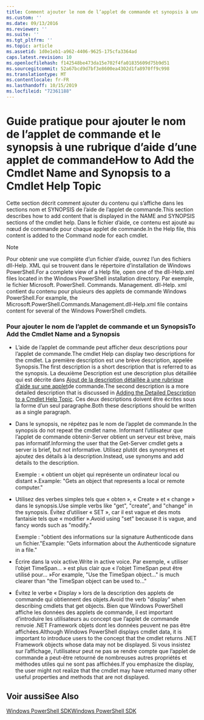 ```yaml
---
title: Comment ajouter le nom de l’applet de commande et synopsis à une rubrique d’aide sur une applet de commande | Microsoft Docs
ms.custom: ''
ms.date: 09/13/2016
ms.reviewer: ''
ms.suite: ''
ms.tgt_pltfrm: ''
ms.topic: article
ms.assetid: 1d0e1eb1-a962-4406-9625-175cfa3364ad
caps.latest.revision: 10
ms.openlocfilehash: f142548be473da15e702f4fa01835609d75b9d51
ms.sourcegitcommit: 52a67bcd9d7bf3e8600ea4302d1fa8970ff9c998
ms.translationtype: MT
ms.contentlocale: fr-FR
ms.lasthandoff: 10/15/2019
ms.locfileid: "72361188"
---
```

# <a name="how-to-add-the-cmdlet-name-and-synopsis-to-a-cmdlet-help-topic"></a><span data-ttu-id="4bfea-102">Guide pratique pour ajouter le nom de l’applet de commande et le synopsis à une rubrique d’aide d’une applet de commande</span><span class="sxs-lookup"><span data-stu-id="4bfea-102">How to Add the Cmdlet Name and Synopsis to a Cmdlet Help Topic</span></span>

<span data-ttu-id="4bfea-103">Cette section décrit comment ajouter du contenu qui s’affiche dans les sections nom et SYNOPSIS de l’aide de l’applet de commande.</span><span class="sxs-lookup"><span data-stu-id="4bfea-103">This section describes how to add content that is displayed in the NAME and SYNOPSIS sections of the cmdlet help.</span></span> <span data-ttu-id="4bfea-104">Dans le fichier d’aide, ce contenu est ajouté au nœud de commande pour chaque applet de commande.</span><span class="sxs-lookup"><span data-stu-id="4bfea-104">In the Help file, this content is added to the Command node for each cmdlet.</span></span>

> [!NOTE]
> <span data-ttu-id="4bfea-105">Pour obtenir une vue complète d’un fichier d’aide, ouvrez l’un des fichiers dll-Help. XML qui se trouvent dans le répertoire d’installation de Windows PowerShell.</span><span class="sxs-lookup"><span data-stu-id="4bfea-105">For a complete view of a Help file, open one of the dll-Help.xml files located in the Windows PowerShell installation directory.</span></span> <span data-ttu-id="4bfea-106">Par exemple, le fichier Microsoft. PowerShell. Commands. Management. dll-Help. xml contient du contenu pour plusieurs des applets de commande Windows PowerShell.</span><span class="sxs-lookup"><span data-stu-id="4bfea-106">For example, the Microsoft.PowerShell.Commands.Management.dll-Help.xml file contains content for several of the Windows PowerShell cmdlets.</span></span>

### <a name="to-add-the-cmdlet-name-and-a-synopsis"></a><span data-ttu-id="4bfea-107">Pour ajouter le nom de l’applet de commande et un Synopsis</span><span class="sxs-lookup"><span data-stu-id="4bfea-107">To Add the Cmdlet Name and a Synopsis</span></span>

- <span data-ttu-id="4bfea-108">L’aide de l’applet de commande peut afficher deux descriptions pour l’applet de commande.</span><span class="sxs-lookup"><span data-stu-id="4bfea-108">The cmdlet Help can display two descriptions for the cmdlet.</span></span> <span data-ttu-id="4bfea-109">La première description est une brève description, appelée Synopsis.</span><span class="sxs-lookup"><span data-stu-id="4bfea-109">The first description is a short description that is referred to as the synopsis.</span></span> <span data-ttu-id="4bfea-110">La deuxième Description est une description plus détaillée qui est décrite dans [Ajout de la description détaillée à une rubrique d’aide sur une applet](./how-to-add-a-cmdlet-description.md)de commande.</span><span class="sxs-lookup"><span data-stu-id="4bfea-110">The second description is a more detailed description that is discussed in [Adding the Detailed Description to a Cmdlet Help Topic](./how-to-add-a-cmdlet-description.md).</span></span> <span data-ttu-id="4bfea-111">Ces deux descriptions doivent être écrites sous la forme d’un seul paragraphe.</span><span class="sxs-lookup"><span data-stu-id="4bfea-111">Both these descriptions should be written as a single paragraph.</span></span>

- <span data-ttu-id="4bfea-112">Dans le synopsis, ne répétez pas le nom de l’applet de commande.</span><span class="sxs-lookup"><span data-stu-id="4bfea-112">In the synopsis do not repeat the cmdlet name.</span></span> <span data-ttu-id="4bfea-113">Informant l’utilisateur que l’applet de commande obtenir-Server obtient un serveur est brève, mais pas informatif.</span><span class="sxs-lookup"><span data-stu-id="4bfea-113">Informing the user that the Get-Server cmdlet gets a server is brief, but not informative.</span></span> <span data-ttu-id="4bfea-114">Utilisez plutôt des synonymes et ajoutez des détails à la description.</span><span class="sxs-lookup"><span data-stu-id="4bfea-114">Instead, use synonyms and add details to the description.</span></span>

  <span data-ttu-id="4bfea-115">Exemple : « obtient un objet qui représente un ordinateur local ou distant ».</span><span class="sxs-lookup"><span data-stu-id="4bfea-115">Example: "Gets an object that represents a local or remote computer."</span></span>

- <span data-ttu-id="4bfea-116">Utilisez des verbes simples tels que « obten », « Create » et « change » dans le synopsis.</span><span class="sxs-lookup"><span data-stu-id="4bfea-116">Use simple verbs like "get", "create", and "change" in the synopsis.</span></span> <span data-ttu-id="4bfea-117">Évitez d’utiliser « SET », car il est vague et des mots fantaisie tels que « modifier ».</span><span class="sxs-lookup"><span data-stu-id="4bfea-117">Avoid using "set" because it is vague, and fancy words such as "modify."</span></span>

  <span data-ttu-id="4bfea-118">Exemple : "obtient des informations sur la signature Authenticode dans un fichier."</span><span class="sxs-lookup"><span data-stu-id="4bfea-118">Example: "Gets information about the Authenticode signature in a file."</span></span>

- <span data-ttu-id="4bfea-119">Écrire dans la voix active.</span><span class="sxs-lookup"><span data-stu-id="4bfea-119">Write in active voice.</span></span> <span data-ttu-id="4bfea-120">Par exemple, « utiliser l’objet TimeSpan... » est plus clair que « l’objet TimeSpan peut être utilisé pour... »</span><span class="sxs-lookup"><span data-stu-id="4bfea-120">For example, "Use the TimeSpan object..." is much clearer than "the TimeSpan object can be used to..."</span></span>

- <span data-ttu-id="4bfea-121">Évitez le verbe « Display » lors de la description des applets de commande qui obtiennent des objets.</span><span class="sxs-lookup"><span data-stu-id="4bfea-121">Avoid the verb "display" when describing cmdlets that get objects.</span></span> <span data-ttu-id="4bfea-122">Bien que Windows PowerShell affiche les données des applets de commande, il est important d’introduire les utilisateurs au concept que l’applet de commande renvoie .NET Framework objets dont les données peuvent ne pas être affichées.</span><span class="sxs-lookup"><span data-stu-id="4bfea-122">Although Windows PowerShell displays cmdlet data, it is important to introduce users to the concept that the cmdlet returns .NET Framework objects whose data may not be displayed.</span></span> <span data-ttu-id="4bfea-123">Si vous insistez sur l’affichage, l’utilisateur peut ne pas se rendre compte que l’applet de commande a peut-être retourné de nombreuses autres propriétés et méthodes utiles qui ne sont pas affichées.</span><span class="sxs-lookup"><span data-stu-id="4bfea-123">If you emphasize the display, the user might not realize that the cmdlet may have returned many other useful properties and methods that are not displayed.</span></span>

## <a name="see-also"></a><span data-ttu-id="4bfea-124">Voir aussi</span><span class="sxs-lookup"><span data-stu-id="4bfea-124">See Also</span></span>

 [<span data-ttu-id="4bfea-125">Windows PowerShell SDK</span><span class="sxs-lookup"><span data-stu-id="4bfea-125">Windows PowerShell SDK</span></span>](../windows-powershell-reference.md)